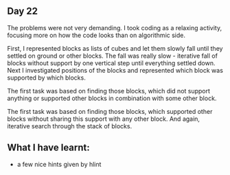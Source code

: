 ## Day 22

The problems were not very demanding. I took coding as a relaxing activity, focusing more on how the code looks than on algorithmic side. 

First, I represented blocks as lists of cubes and let them slowly fall until they settled on ground or other blocks. The fall was really slow - iterative fall of blocks without support by one vertical step until everything settled down. Next I investigated positions of the blocks and represented which block was supported by which blocks. 

The first task was based on finding those blocks, which did not support anything or supported other blocks in combination with some other block.

The first task was based on finding those blocks, which supported other blocks without sharing this support with any other block. And again, iterative search through the stack of blocks.

## What I have learnt:

- a few nice hints given by hlint
